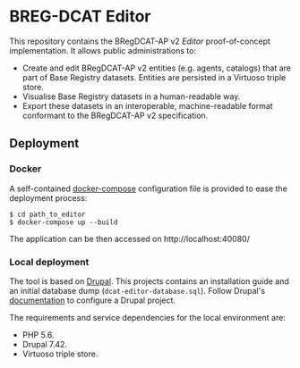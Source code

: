 # BREG-DCAT Editor

This repository contains the BRegDCAT-AP v2 _Editor_ proof-of-concept implementation. It allows public administrations to:

* Create and edit BRegDCAT-AP v2 entities (e.g. agents, catalogs) that are part of Base Registry datasets. Entities are persisted in a Virtuoso triple store.
* Visualise Base Registry datasets in a human-readable way.
* Export these datasets in an interoperable, machine-readable format conformant to the BRegDCAT-AP v2 specification.

## Deployment

### Docker

A self-contained [docker-compose](https://docs.docker.com/compose/install/) configuration file is provided to ease the deployment process:

    $ cd path_to_editor
    $ docker-compose up --build
    
The application can be then accessed on http://localhost:40080/

### Local deployment 

The tool is based on [Drupal](https://www.drupal.com). This projects contains an installation guide and an initial database dump (`dcat-editor-database.sql`). Follow Drupal's [documentation](http://drupal.org/documentation) to configure a Drupal project.

The requirements and service dependencies for the local environment are:

* PHP 5.6.
* Drupal 7.42.
* Virtuoso triple store.